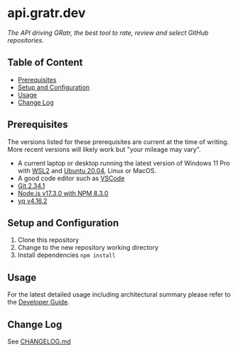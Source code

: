 # api.gratr.dev <!-- omit in toc -->

_The API driving GRatr, the best tool to rate, review and select GitHub repositories._

## Table of Content <!-- omit in toc -->

- [Prerequisites](#prerequisites)
- [Setup and Configuration](#setup-and-configuration)
- [Usage](#usage)
- [Change Log](#change-log)

## Prerequisites

The versions listed for these prerequisites are current at the time of writing. More recent versions will likely work but "your mileage may vary".

- A current laptop or desktop running the latest version of Windows 11 Pro with [WSL2](https://docs.microsoft.com/en-us/windows/wsl/install) and [Ubuntu 20.04](https://www.microsoft.com/en-gb/p/ubuntu-2004-lts/9n6svws3rx71), Linux or MacOS.
- A good code editor such as [VSCode](https://code.visualstudio.com/download)
- [Git 2.34.1](https://git-scm.com/downloads)
- [Node.js v17.3.0 with NPM 8.3.0](https://nodejs.org/en/download/)
- [yq v4.16.2](https://github.com/mikefarah/yq)

## Setup and Configuration

1. Clone this repository
2. Change to the new repository working directory
3. Install dependencies `npm install`

## Usage

For the latest detailed usage including architectural summary please refer to the [Developer Guide](docs/developer-guide.md).

## Change Log

See [CHANGELOG.md](CHANGELOG.md)
